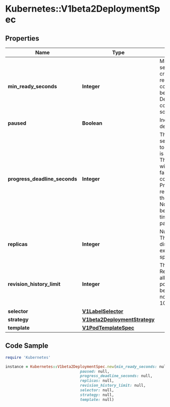 # Kubernetes::V1beta2DeploymentSpec

## Properties

Name | Type | Description | Notes
------------ | ------------- | ------------- | -------------
**min_ready_seconds** | **Integer** | Minimum number of seconds for which a newly created pod should be ready without any of its container crashing, for it to be considered available. Defaults to 0 (pod will be considered available as soon as it is ready) | [optional] 
**paused** | **Boolean** | Indicates that the deployment is paused. | [optional] 
**progress_deadline_seconds** | **Integer** | The maximum time in seconds for a deployment to make progress before it is considered to be failed. The deployment controller will continue to process failed deployments and a condition with a ProgressDeadlineExceeded reason will be surfaced in the deployment status. Note that progress will not be estimated during the time a deployment is paused. Defaults to 600s. | [optional] 
**replicas** | **Integer** | Number of desired pods. This is a pointer to distinguish between explicit zero and not specified. Defaults to 1. | [optional] 
**revision_history_limit** | **Integer** | The number of old ReplicaSets to retain to allow rollback. This is a pointer to distinguish between explicit zero and not specified. Defaults to 10. | [optional] 
**selector** | [**V1LabelSelector**](V1LabelSelector.md) |  | 
**strategy** | [**V1beta2DeploymentStrategy**](V1beta2DeploymentStrategy.md) |  | [optional] 
**template** | [**V1PodTemplateSpec**](V1PodTemplateSpec.md) |  | 

## Code Sample

```ruby
require 'Kubernetes'

instance = Kubernetes::V1beta2DeploymentSpec.new(min_ready_seconds: null,
                                 paused: null,
                                 progress_deadline_seconds: null,
                                 replicas: null,
                                 revision_history_limit: null,
                                 selector: null,
                                 strategy: null,
                                 template: null)
```


